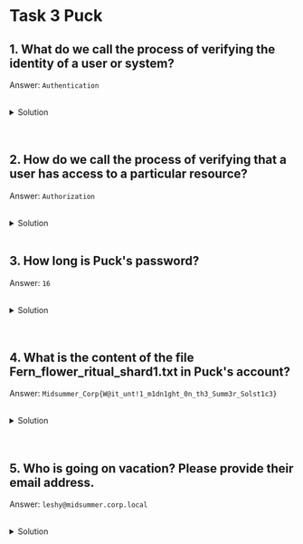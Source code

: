 # Task 3 Puck

## 1. What do we call the process of verifying the identity of a user or system?

Answer: `Authentication`

<br>

<details>
<summary>Solution</summary>

We can find it in description: 

```
Authentication is the process of verifying the identity of a user or a system
```
</details>
<br>
<br>

## 2. How do we call the process of verifying that a user has access to a particular resource?

Answer: `Authorization`

<br>

<details>
<summary>Solution</summary>

I know that actually, but you can also search it on google.

</details>


<br>

## 3. How long is Puck's password?

Answer: `16`

<br>

<details>
<summary>Solution</summary>

We must open source of the main site and then we must search for default password which is Puck password.

<img src="./task_3.png" width="1000"/>

</details>

<br>
<br>

## 4. What is the content of the file Fern_flower_ritual_shard1.txt in Puck's account?

Answer: `Midsummer_Corp{W@it_unt!1_m1dn1ght_0n_th3_Summ3r_Solst1c3}`

<br>

<details>
<summary>Solution</summary>

File is here.

<img src="./task_3_a.png" width="1000"/>

</details>

<br>
<br>

## 5. Who is going on vacation? Please provide their email address.
Answer: `leshy@midsummer.corp.local`

<br>

<details>
<summary>Solution</summary>

To find information about email, we must turn on hidden files visibility.

<img src="./task_3_b.png" width="1000"/>

We must open settings.

<img src="./task_3_c.png" width="1000"/>

Then we can find ".mail" folder, where is "inbox.mbox" file.

<img src="./task_3_d.png" width="1000"/>

There is wanted mail.

<img src="./task_3_e.png" width="1000"/>

</details>